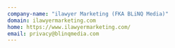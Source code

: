 ```yaml
---
company-name: "ilawyer Marketing (FKA BLiNQ Media)"
domain: ilawyermarketing.com
home: https://www.ilawyermarketing.com/
email: privacy@blinqmedia.com
---
```




